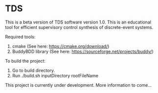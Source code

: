 # TDS
This is a beta version of TDS software version 1.0. This is an educational tool for efficient supervisory control synthesis of discrete-event systems. 

Required tools:
 1. cmake (See here: https://cmake.org/download/)
 2. BuddyBDD library (See here: https://sourceforge.net/projects/buddy/)
 
 To build the project:
 1. Go to build directory.
 2. Run ./build.sh inputDirectory rootFileName

This project is currently under development. More information to come...
